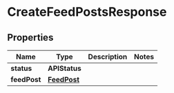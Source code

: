 

# CreateFeedPostsResponse


## Properties

| Name | Type | Description | Notes |
|------------ | ------------- | ------------- | -------------|
|**status** | **APIStatus** |  |  |
|**feedPost** | [**FeedPost**](FeedPost.md) |  |  |



